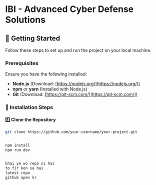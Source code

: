 # IBI - Advanced Cyber Defense Solutions

## 🚀 Getting Started

Follow these steps to set up and run the project on your local machine.

### **Prerequisites**
Ensure you have the following installed:
- **Node.js** (Download: [https://nodejs.org/](https://nodejs.org/))
- **npm** or **yarn** (Installed with Node.js)
- **Git** (Download: [https://git-scm.com/](https://git-scm.com/))

### **📌 Installation Steps**

#### **1️⃣ Clone the Repository**
```bash
git clone https://github.com/your-username/your-project.git


npm install
npm run dev


bhai ye wo repo ni hai
to fir kon sa hai
latest repo 
github open kr
